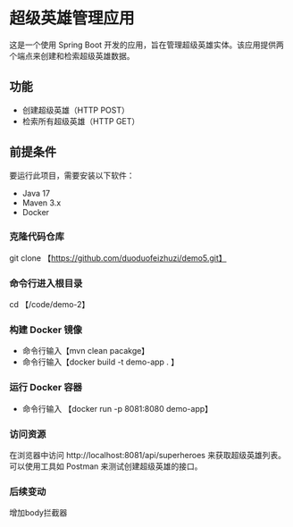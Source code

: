 # 超级英雄管理应用

这是一个使用 Spring Boot 开发的应用，旨在管理超级英雄实体。该应用提供两个端点来创建和检索超级英雄数据。

## 功能
- 创建超级英雄（HTTP POST）
- 检索所有超级英雄（HTTP GET）

## 前提条件
要运行此项目，需要安装以下软件：
- Java 17
- Maven 3.x
- Docker

### 克隆代码仓库
git clone 【https://github.com/duoduofeizhuzi/demo5.git】


### 命令行进入根目录
cd 【/code/demo-2】

### 构建 Docker 镜像
- 命令行输入【mvn clean pacakge】
- 命令行输入【docker build -t demo-app . 】
### 运行 Docker 容器
- 命令行输入 【docker run -p 8081:8080 demo-app】

### 访问资源
在浏览器中访问 http://localhost:8081/api/superheroes 来获取超级英雄列表。可以使用工具如 Postman 来测试创建超级英雄的接口。

### 后续变动
增加body拦截器